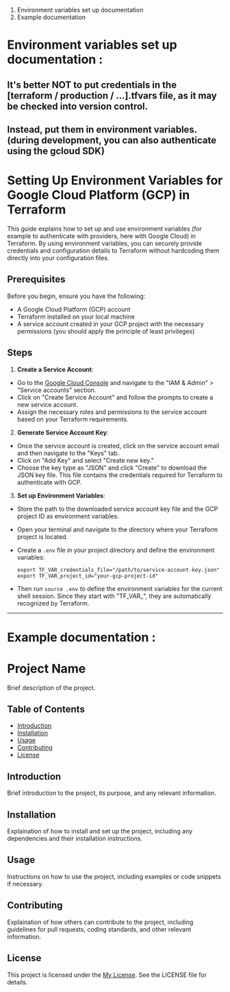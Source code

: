 1. Environment variables set up documentation
2. Example documentation

# Environment variables set up documentation :

## It's better NOT to put credentials in the [terraform / production / ...].tfvars file, as it may be checked into version control.
## Instead, put them in environment variables. (during development, you can also authenticate using the gcloud SDK)

# Setting Up Environment Variables for Google Cloud Platform (GCP) in Terraform

This guide explains how to set up and use environment variables (for example to authenticate with providers, here with Google Cloud) in Terraform. By using environment variables, you can securely provide credentials and configuration details to Terraform without hardcoding them directly into your configuration files.

## Prerequisites

Before you begin, ensure you have the following:

- A Google Cloud Platform (GCP) account
- Terraform installed on your local machine
- A service account created in your GCP project with the necessary permissions (you should apply the principle of least privileges)

## Steps

1. **Create a Service Account**:
  - Go to the [Google Cloud Console](https://console.cloud.google.com) and navigate to the "IAM & Admin" > "Service accounts" section.
  - Click on "Create Service Account" and follow the prompts to create a new service account.
  - Assign the necessary roles and permissions to the service account based on your Terraform requirements.

2. **Generate Service Account Key**:
  - Once the service account is created, click on the service account email and then navigate to the "Keys" tab.
  - Click on "Add Key" and select "Create new key."
  - Choose the key type as "JSON" and click "Create" to download the JSON key file. This file contains the credentials required for Terraform to authenticate with GCP.

3. **Set up Environment Variables**:
  - Store the path to the downloaded service account key file and the GCP project ID as environment variables.
  - Open your terminal and navigate to the directory where your Terraform project is located.
  - Create a `.env` file in your project directory and define the environment variables:

    ```plaintext
    export TF_VAR_credentials_file="/path/to/service-account-key.json"
    export TF_VAR_project_id="your-gcp-project-id"
    ```
  - Then run `source .env` to define the environment variables for the current shell session.
    Since they start with "TF_VAR_", they are automatically recognized by Terraform.
  



---


# Example documentation :

# Project Name

Brief description of the project.

## Table of Contents

- [Introduction](#introduction)
- [Installation](#installation)
- [Usage](#usage)
- [Contributing](#contributing)
- [License](#license)

## Introduction

Brief introduction to the project, its purpose, and any relevant information.

## Installation

Explaination of how to install and set up the project, including any dependencies and their installation instructions.

## Usage

Instructions on how to use the project, including examples or code snippets if necessary.

## Contributing

Explaination of how others can contribute to the project, including guidelines for pull requests, coding standards, and other relevant information.

## License

This project is licensed under the [My License](LICENSE). See the LICENSE file for details.
